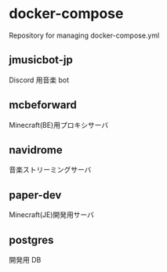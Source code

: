 # docker-compose

Repository for managing docker-compose.yml

## jmusicbot-jp

Discord 用音楽 bot

## mcbeforward

Minecraft(BE)用プロキシサーバ

## navidrome

音楽ストリーミングサーバ

## paper-dev

Minecraft(JE)開発用サーバ

## postgres

開発用 DB
